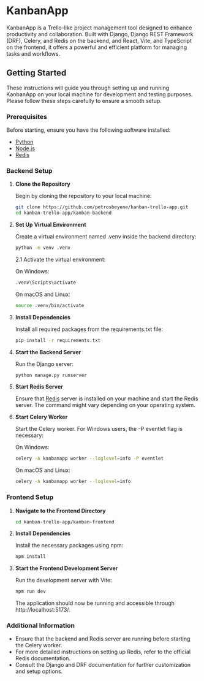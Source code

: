 # KanbanApp

KanbanApp is a Trello-like project management tool designed to enhance productivity and collaboration. Built with Django, Django REST Framework (DRF), Celery, and Redis on the backend, and React, Vite, and TypeScript on the frontend, it offers a powerful and efficient platform for managing tasks and workflows.

## Getting Started
These instructions will guide you through setting up and running KanbanApp on your local machine for development and testing purposes. Please follow these steps carefully to ensure a smooth setup.

### Prerequisites
Before starting, ensure you have the following software installed:

- [Python](https://www.python.org/downloads/)
- [Node.js](https://nodejs.org/en/)
- [Redis](https://redis.io/)

### Backend Setup

1. **Clone the Repository**

    Begin by cloning the repository to your local machine:
    ```bash
    git clone https://github.com/petrosbeyene/kanban-trello-app.git
    cd kanban-trello-app/kanban-backend
    ```

2. **Set Up Virtual Environment**

    Create a virtual environment named .venv inside the backend directory:
    ```bash
    python -m venv .venv
    ```

    2.1 Activate the virtual environment:

    On Windows: 
    ```bash 
    .venv\Scripts\activate 
    ```

    On macOS and Linux: 
    ```bash 
    source .venv/bin/activate 
    ```

3. **Install Dependencies**

    Install all required packages from the requirements.txt file:
    ```bash
    pip install -r requirements.txt
    ```

4. **Start the Backend Server**

    Run the Django server:
    ```bash
    python manage.py runserver
    ```

5. **Start Redis Server**

    Ensure that [Redis](https://redis.io/) server is installed on your machine and start the Redis server. The command might vary depending on your operating system.

6. **Start Celery Worker**

    Start the Celery worker. For Windows users, the -P eventlet flag is necessary:

    On Windows:
    ```bash
    celery -A kanbanapp worker --loglevel=info -P eventlet
    ```
    On macOS and Linux:
    ```bash
    celery -A kanbanapp worker --loglevel=info
    ```


### Frontend Setup

1. **Navigate to the Frontend Directory**
    ```bash
    cd kanban-trello-app/kanban-frontend
    ```

2. **Install Dependencies**

    Install the necessary packages using npm:
    ```bash
    npm install
    ```

3. **Start the Frontend Development Server**

    Run the development server with Vite:
    ```bash
    npm run dev
    ```

    The application should now be running and accessible through http://localhost:5173/.


### Additional Information
- Ensure that the backend and Redis server are running before starting the Celery worker.
- For more detailed instructions on setting up Redis, refer to the official Redis documentation.
- Consult the Django and DRF documentation for further customization and setup options.
